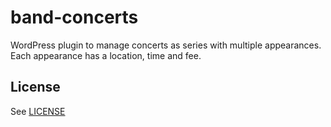 # band-concerts
WordPress plugin to manage concerts as series with multiple appearances. Each
appearance has a location, time and fee.

## License
See [LICENSE](./LICENSE)
